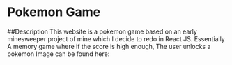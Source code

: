 # Pokemon Game

##Description
This website is a pokemon game based on an early minesweeper project of mine which I decide to redo in React JS. Essentially A memory game where if the score is high enough, The user unlocks a pokemon Image 
can be found here:
